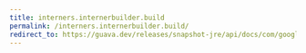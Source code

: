 ```yaml
---
title: interners.internerbuilder.build
permalink: /interners.internerbuilder.build/
redirect_to: https://guava.dev/releases/snapshot-jre/api/docs/com/google/common/collect/Interners.InternerBuilder.html#build--
---
```


